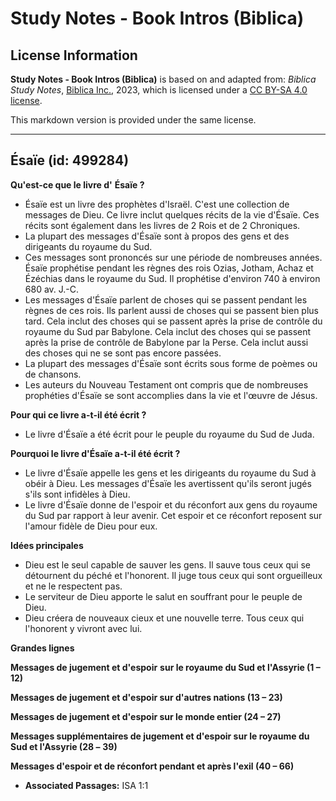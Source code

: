 # Study Notes - Book Intros (Biblica)

## License Information

**Study Notes - Book Intros (Biblica)** is based on and adapted from: _Biblica Study Notes_, [Biblica Inc.](https://www.biblica.com/), 2023, which is licensed under a [CC BY-SA 4.0 license](https://creativecommons.org/licenses/by-sa/4.0/legalcode.en).

This markdown version is provided under the same license.



--------------------------------

## Ésaïe (id: 499284)

**Qu'est\-ce que le livre d'** **Ésaïe ?**

* Ésaïe est un livre des prophètes d'Israël. C'est une collection de messages de Dieu. Ce livre inclut quelques récits de la vie d'Ésaïe. Ces récits sont également dans les livres de 2 Rois et de 2 Chroniques.
* La plupart des messages d'Ésaïe sont à propos des gens et des dirigeants du royaume du Sud.
* Ces messages sont prononcés sur une période de nombreuses années. Ésaïe prophétise pendant les règnes des rois Ozias, Jotham, Achaz et Ézéchias dans le royaume du Sud. Il prophétise d'environ 740 à environ 680 av. J.\-C.
* Les messages d'Ésaïe parlent de choses qui se passent pendant les règnes de ces rois. Ils parlent aussi de choses qui se passent bien plus tard. Cela inclut des choses qui se passent après la prise de contrôle du royaume du Sud par Babylone. Cela inclut des choses qui se passent après la prise de contrôle de Babylone par la Perse. Cela inclut aussi des choses qui ne se sont pas encore passées.
* La plupart des messages d'Ésaïe sont écrits sous forme de poèmes ou de chansons.
* Les auteurs du Nouveau Testament ont compris que de nombreuses prophéties d'Ésaïe se sont accomplies dans la vie et l'œuvre de Jésus.

**Pour qui ce livre a\-t\-il été écrit ?**

* Le livre d'Ésaïe a été écrit pour le peuple du royaume du Sud de Juda.

**Pourquoi le livre d'Ésaïe a\-t\-il été écrit ?**

* Le livre d'Ésaïe appelle les gens et les dirigeants du royaume du Sud à obéir à Dieu. Les messages d'Ésaïe les avertissent qu'ils seront jugés s'ils sont infidèles à Dieu.
* Le livre d'Ésaïe donne de l'espoir et du réconfort aux gens du royaume du Sud par rapport à leur avenir. Cet espoir et ce réconfort reposent sur l'amour fidèle de Dieu pour eux.

**Idées principales**

* Dieu est le seul capable de sauver les gens. Il sauve tous ceux qui se détournent du péché et l'honorent. Il juge tous ceux qui sont orgueilleux et ne le respectent pas.
* Le serviteur de Dieu apporte le salut en souffrant pour le peuple de Dieu.
* Dieu créera de nouveaux cieux et une nouvelle terre. Tous ceux qui l'honorent y vivront avec lui.

**Grandes lignes**

**Messages de jugement et d'espoir** **sur le royaume du Sud et l'Assyrie (1 – 12\)**

**Messages de jugement et d'espoir sur d'autres nations (13 – 23\)**

**Messages de jugement et d'espoir sur le monde entier (24 – 27\)**

**Messages supplémentaires de jugement et d'espoir sur le royaume du Sud et l'Assyrie (28 –** **39\)**

**Messages d'espoir et de réconfort pendant et après l'exil (40 – 66\)**

* **Associated Passages:** ISA 1:1

